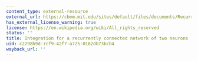 ```yaml
---
content_type: external-resource
external_url: https://cbmm.mit.edu/sites/default/files/documents/Recurrent2CellNet_WoodsHole_Integration.m
has_external_license_warning: true
license: https://en.wikipedia.org/wiki/All_rights_reserved
status: ''
title: Integration for a recurrently connected network of two neurons
uid: c2298b9d-7cf9-42f7-a725-0182db73bcb4
wayback_url: ''
---
```

